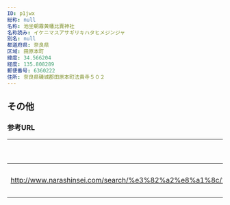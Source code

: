 ```yaml
---
ID: p1jwx
総称: null
名称: 池坐朝霧黄幡比賣神社
名称読み: イケニマスアサギリキハタヒメジンジャ
別名: null
都道府県: 奈良県
区域: 田原本町
緯度: 34.566204
経度: 135.808289
郵便番号: 6360222
住所: 奈良県磯城郡田原本町法貴寺５０２
---
```


## その他

### 参考URL

| URL                                                                                                                                              | 説明   |
| ------------------------------------------------------------------------------------------------------------------------------------------------ | ------ |
| http://www.narashinsei.com/search/%e3%82%a2%e8%a1%8c/%e6%b1%a0%e5%9d%90%e6%9c%9d%e9%9c%a7%e9%bb%84%e5%b9%a1%e6%af%94%e8%b3%a3%e7%a5%9e%e7%a4%be/ | 神社庁 |
